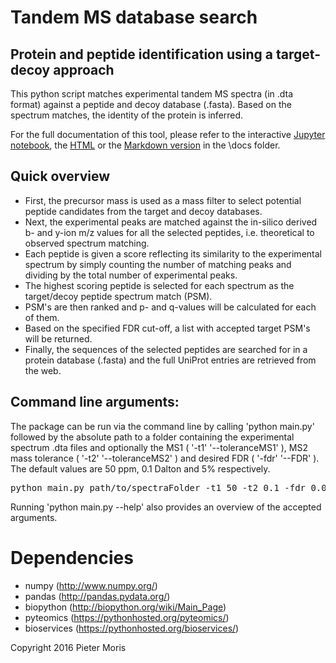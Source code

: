 # Tandem MS database search
## Protein and peptide identification using a target-decoy approach

This python script matches experimental tandem MS spectra (in .dta format) against a peptide and decoy database (.fasta). Based on the spectrum matches, the identity of the protein is inferred.

For the full documentation of this tool, please refer to the interactive [Jupyter notebook](docs/Documentation.ipynb), the [HTML](docs/Documentation.html) or the [Markdown version](docs/README.md) in the \docs folder.

## Quick overview

- First, the precursor mass is used as a mass filter to select potential peptide candidates from the target and decoy databases. 
- Next, the experimental peaks are matched against the in-silico derived b- and y-ion m/z values for all the selected peptides, i.e. theoretical to observed spectrum matching.
- Each peptide is given a score reflecting its similarity to the experimental spectrum by simply counting the number of matching peaks and dividing by the total number of experimental peaks.
- The highest scoring peptide is selected for each spectrum as the target/decoy peptide spectrum match (PSM).
- PSM's are then ranked and p- and q-values will be calculated for each of them.
- Based on the specified FDR cut-off, a list with accepted target PSM's will be returned.
- Finally, the sequences of the selected peptides are searched for in a protein database (.fasta) and the full UniProt entries are retrieved from the web.

## Command line arguments:
The package can be run via the command line by calling 'python main.py' followed by the absolute path to a folder containing the experimental spectrum .dta files and optionally the MS1 ( '-t1' '--toleranceMS1' ), MS2 mass tolerance ( '-t2' '--toleranceMS2' ) and desired FDR ( '-fdr' '--FDR' ). The default values are 50 ppm, 0.1 Dalton and 5% respectively.

<pre>
python main.py path/to/spectraFolder -t1 50 -t2 0.1 -fdr 0.05
</pre>

Running 'python main.py --help' also provides an overview of the accepted arguments.

# Dependencies
- numpy (http://www.numpy.org/)
- pandas (http://pandas.pydata.org/)
- biopython (http://biopython.org/wiki/Main_Page)
- pyteomics (https://pythonhosted.org/pyteomics/)
- bioservices (https://pythonhosted.org/bioservices/)

Copyright 2016 Pieter Moris